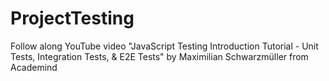 # ProjectTesting
Follow along YouTube video "JavaScript Testing Introduction Tutorial - Unit Tests, Integration Tests, &amp; E2E Tests" by Maximilian Schwarzmüller from Academind
